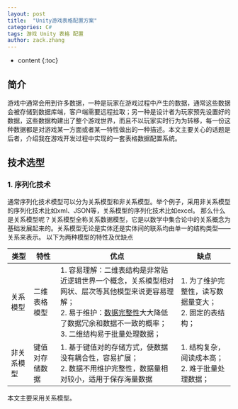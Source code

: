 ```yaml
---
layout: post
title:  "Unity游戏表格配置方案"
categories: C#
tags: 游戏 Unity 表格 配置
author: zack.zhang
---
```


* content
{:toc}

## 简介

游戏中通常会用到许多数据，一种是玩家在游戏过程中产生的数据，通常这些数据会被存储到数据库端，客户端需要远程拉取；另一种是设计者为玩家预先设置好的数据，这些数据构建出了整个游戏世界，而且不以玩家实时行为为转移，每一份这种数据都是对游戏某一方面或者某一特性做出的一种描述。本文主要关心的话题是后者，介绍我在游戏开发过程中实现的一套表格数据配置系统。

<!-- more -->
## 技术选型

### 1. 序列化技术

通常序列化技术模型可以分为关系模型和非关系模型。举个例子，采用非关系模型的序列化技术比如xml、JSON等，关系模型的序列化技术比如excel。
那么什么是关系模型呢？关系模型全称关系数据模型，它是以数学中集合论中的关系概念为基础发展起来的。关系模型无论是实体还是实体间的联系均由单一的结构类型——关系来表示。
以下为两种模型的特性及优缺点

<table>
  <thead>
    <tr>
      <th>类型</th>
      <th>特性</th>
      <th>优点</th>
	  <th>缺点</th>
    </tr>
  </thead>
  <tbody>
    <tr>
      <td>关系模型</td>
      <td>二维表格模型</td>
      <td>1. 容易理解：二维表结构是非常贴近逻辑世界一个概念，关系模型相对网状、层次等其他模型来说更容易理解；<br/>2. 易于维护：<a href="https://baike.baidu.com/item/%E6%95%B0%E6%8D%AE%E5%AE%8C%E6%95%B4%E6%80%A7/110071?fr=aladdin">数据完整性</a>大大降低了数据冗余和数据不一致的概率；<br/>3. 二维结构易于批量处理数据；</td>
	  <td>1. 为了维护完整性，读写数据量变大；<br/>2. 固定的表结构；</td>
    </tr>
    <tr>
      <td>非关系模型</td>
      <td>键值对存储数据</td>
      <td>1. 基于键值对的存储方式，使数据没有耦合性，容易扩展；<br/>2. 数据不用维护完整性，数据量相对较小，适用于保存海量数据</td>
	  <td>1. 结构复杂，阅读成本高；<br/>2. 难于批量处理数据；</td>
    </tr>
  </tbody>
</table>
本文主要采用关系模型。